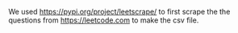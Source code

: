 We used https://pypi.org/project/leetscrape/ to first scrape the the questions from https://leetcode.com to make the csv file.
